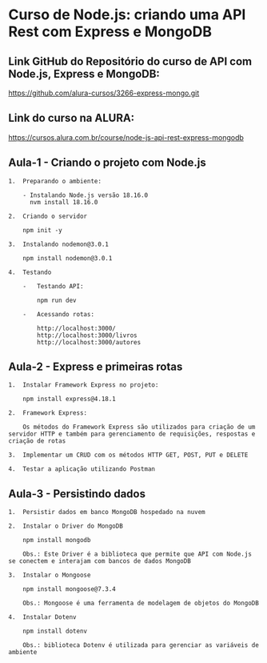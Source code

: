# Curso de Node.js: criando uma API Rest com Express e MongoDB

## Link GitHub do Repositório do curso de API com Node.js, Express e MongoDB:
https://github.com/alura-cursos/3266-express-mongo.git

## Link do curso na ALURA:
https://cursos.alura.com.br/course/node-js-api-rest-express-mongodb


## Aula-1 - Criando o projeto com Node.js
 
    1.  Preparando o ambiente:

        - Instalando Node.js versão 18.16.0
          nvm install 18.16.0

    2.  Criando o servidor

        npm init -y

    3.  Instalando nodemon@3.0.1

        npm install nodemon@3.0.1

    4.  Testando
        
        -   Testando API:

            npm run dev

        -   Acessando rotas:

            http://localhost:3000/
            http://localhost:3000/livros
            http://localhost:3000/autores


## Aula-2 - Express e primeiras rotas

    1.  Instalar Framework Express no projeto:

	    npm install express@4.18.1

    2.  Framework Express:

	    Os métodos do Framework Express são utilizados para criação de um servidor HTTP e também para gerenciamento de requisições, respostas e criação de rotas

	3.  Implementar um CRUD com os métodos HTTP GET, POST, PUT e DELETE

	4.  Testar a aplicação utilizando Postman


## Aula-3 - Persistindo dados

    1.  Persistir dados em banco MongoDB hospedado na nuvem

    2.  Instalar o Driver do MongoDB

	    npm install mongodb

	    Obs.: Este Driver é a biblioteca que permite que API com Node.js se conectem e interajam com bancos de dados MongoDB

    3.	Instalar o Mongoose

	    npm install mongoose@7.3.4

	    Obs.: Mongoose é uma ferramenta de modelagem de objetos do MongoDB

    4.	Instalar Dotenv

	    npm install dotenv

	    Obs.: biblioteca Dotenv é utilizada para gerenciar as variáveis de ambiente

